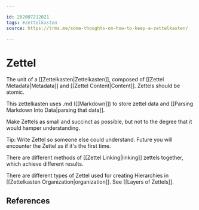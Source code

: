 ```yaml
---

id: 202007212021
tags: #zettelkasten
source: https://trms.me/some-thoughts-on-how-to-keep-a-zettelkasten/

---
```


# Zettel

The unit of a [[Zettelkasten|Zettelkasten]], composed of [[Zettel Metadata|Metadata]] and [[Zettel Content|Content]]. Zettels should be atomic.

This zettelkasten uses .md ([[Markdown]]) to store zettel data and [[Parsing Markdown Into Data|parsing that data]].

Make Zettels as small and succinct as possible, but not to the degree that it would hamper understanding.

Tip: Write Zettel so someone else could understand. Future you will encounter the Zettel as if it's the first time.

There are different methods of [[Zettel Linking|linking]] zettels together, which achieve different results.

There are different types of Zettel used for creating Hierarchies in [[Zettelkasten Organization|organization]]. See [[Layers of Zettels]].

## References
